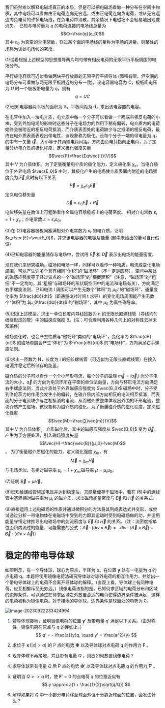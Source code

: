 













我们虽然难以解释电磁场真正的本质，但是可以把电磁场看做一种分布在空间中物质，其中电场可以看做由正电荷连向无穷远，或由正电荷连向负电荷，或从无穷远连向负电荷的许多电场线，在负电荷中消散，其余情况下电磁场不会轻易地出现或消失。
已知与电荷量为 $q$ 的电荷连接的电场线总量为 $$Φ=\frac{q}{ε_0}$$ 其中 $ε_0$ 为真空的介电常数，穿过某个面的电场线的量称为电场的通量，则某处的场强为该处电场线的密度。

(1)试着根据上述模型的思想推导两片均匀带有相反电荷的无限平行平板周围的电场分布。

平行板电容器可近似看做两块平行放置的无限平行平板导体 (面积有限，但空间的电场分布可看做与两无限平板附近的分布一致)，设电容器电容为 $C$，极板间电压为 $U$ 时一个极板带电量为 $q$，则有 $$q=UC$$

(2)已知电容器两平板的面积为 S，平板间距为 d，求出该电容器的电容。

在电容中加入一块电介质，电介质中每一个分子可以看做一个两端带相反电荷的小棒，受到外加电场的影响时这些分子在电场力的作用下稍有偏转，电介质内的电荷始终会被附近的相反电荷抵消，而介质表面处的电荷缺少与之抵消的相反电荷，最终在电介质表面表现出带电性，该现象称为极化。设每个分子一端的带电量为 q，的中有一矢量 $\vec{l}$，大小等于其两端电荷间距，方向由负电荷指向正电荷，为了定量分析电介质的极化程度，定义极化强度矢量 $$\vec{P}=\frac{Σq\vec{l}}{V}$$ 其中 V 为介质体积。为了定量衡量电介质的极化能力，定义极化率 $χ_e$，当电介质位于外界电场 $\vec{E_0}$ 中时，其极化产生的电场使介质表面内附近的电场强度变为 $\vec{E}$,此时有以下关系 $$\vec{P}=χ_eε_0\vec{E}$$
定义电位移矢量
$$\vec{D}=ε_0\vec{E}+\vec{P}$$
电位移矢量在数值上可粗略看作金属电容器极板上的电荷密度。
相对介电常数 $ε_r=1+χ_e$；介电常数 $ε=ε_rε_0$。

(3)在 (2)电容器极板间塞满相对介电常数为 $ε_r$ 的电介质，证明 $ε_r\vec{E}=\vec{E_0}$，并求该电容器的电容及能量 (题中未给出的量可自行假设)

(4)已知电容器的能量储存与电场中，尝试用 $\vec{E}$ 和 $\vec{D}$ 表示出电场的能量密度。

现在我们来研究磁场。磁场和电场一样，同样可以看作一种物质。电流或变化电场周围，可以产生许多个具有相同“体积”的“磁场环”（不一定是圆环），空间中某处的磁感应强度等于经过该点的一个“磁场环”的“横截面积”（注意，“磁场环”的“粗细”不一定均匀，其“粗细”与磁场环的形状既空间中的电流和电场有关），方向满足右手螺旋法则，已知电流 I 周围可以产生无数个“体积”为 $μ_0I$ 的“磁场环”，通量变化率为 $\frac{dΦ}{dt}$（即通量Φ对时间 t 求导）的变化电场周围能产生无数个“体积”为 $μ_0\frac{dΦ}{dt}$ 的“磁场环”，其中 $μ_0$ 为真空磁导率。

(5)根据上述模型，求出一单位长度内导线匝数为 n 的无限长直螺线管（导线均匀缠绕形成的管）中的磁感应强度 B。(注：可合理利用各种几何上的对称性去掉未知条件)

磁场变化时，也会产生性质与“磁场环”类似的“电场环”，变化率为 $\frac{dB}{dt}$ 的磁场周围会产生“体积”为 $-\frac{dB}{dt}$ 的“电场环”，方向满足右手螺旋法则。

(6)求出一匝数为 N，长度为 l 的细长螺线管（可近似为无限长直螺线管）在接入电源并稳定后所储存的能量。

磁介质的分子可以看作一个个小环形电流，每个分子的磁矩 $\vec{m}=i\vec{a}$,i 为分子电流的大小，$\vec{a}$ 的方向为电流环所在平面的单位法向量，方向与环形电流方向满足右手螺旋法则，当此介质处于外界磁感应强度为 $\vec{B_0}$ 磁场中时，分子受到洛伦茨力的作用会发生小的偏转，在磁介质内部方向相反的电流相互抵消，而表面的分子电流缺少与之相抵消的电流，从而磁介质整体体现出外围的环形电流，整块介质产生磁场，该现象称为磁介质的磁化。为了衡量磁介质的磁化程度，定义磁化强度 $$\vec{M}=\frac{∑\vec{m}}{V}$$ 其中 V 为介质体积。
介质磁化后，其中的磁感应强度从 $\vec{B_0}$ 变为 $\vec{B}$。产生为了方便处理，引入磁场强度矢量 $$\vec{H}=\frac{\vec{B}}{μ_0}-\vec{M}$$。
为了衡量磁介质磁化的能力，定义磁化强度 $χ_m$，有 $$\vec{M}=χ_m\vec{H}$$
与电场类似，有相对磁导率 $μ_r=1+χ_m$;磁导率 $μ=μ_rμ_0$。

(7)证明 $\vec{B}=μ\vec{H}$。

(8)已知给螺线管施加电压并达到稳定后，其能量储存于磁场中，若在 (6)中的螺线管中塞满相对磁导率为 $μ_r$ 的磁介质，求出磁场能量密度与 $\vec{B}$ 和 $\vec{H}$ 的关系式。

(9)直接运用上述电磁场的性质并通过微积分的方法将其列成表达式并变形，或尝试通过分析一带电物体在电磁场中受到的力即其运动时受到电磁场做的功，并运用能量守恒定律推导出电磁场中的能流密度与 $\vec{E}$ 和 $\vec{H}$ 的关系。（注：流密度指单位面积内流过的能量，可能需要的公式：$\vec{A}\cdot(div\times\vec{B})=-div\cdot(\vec{A}\times\vec{B})+\vec{B}\cdot(div\times\vec{A})$）

# 稳定的带电导体球

如图所示，有一个导体球，球心为原点，半径为 $a$。在位置 $\boldsymbol{y}$ 处有一电量为 $q$ 的点电荷 q。本题将使用镜像电荷法研究导体球对球外电荷的相互作用力，并给出一个带电导体球上的电荷不会离开导体球的解释。（直观上看，导体球上有同种电荷，应互相排斥至无穷远。）镜像电荷法指的是，已知待求区域的电荷分布和区域的边界条件，可以通过在待求区域之外放置合适的电荷使得边界条件被满足，这样的电荷被称为镜像电荷。对于接地的导体球，边界条件是球面处的电势为 0。

![image-20230922233424994](C:\Users\15209\AppData\Roaming\Typora\typora-user-images\image-20230922233424994.png)

1. 若导体球接地，证明镜像电荷的位置 $\boldsymbol{y}'$ 及带电量 $q'$ 满足以下关系。（由对称性，镜像电荷在原点与 q 的连线上。）
   $$
   q' = - \frac{a}{y}q, \quad y' = \frac{a^2}{y}
   $$

2. 求位于 $\boldsymbol{x}\,(|x|>a)$ 的 P 点的电势 $\boldsymbol{\Phi}$ 以及导体球对点电荷 q 的作用力 $\boldsymbol{F}$ 。 

3. 现导体球不再接地，并且带有电量 $Q$ ，则应如何放置镜像电荷？

4. 求导体球带有电量 $Q$ 后 P 点的电势 $\boldsymbol{\Phi}'$ 以及导体球对点电荷 q 的作用力 $\boldsymbol{F}'$ 。 

5. 证明当 $Q >> q$ 时，使 $\boldsymbol{F}'=0$ 的点电荷 q 的位置近似有
   $$
   y \approx a(1 + \frac{1}{2}\sqrt{q/Q})
   $$

6. 解释如果将 $Q$ 中一小部分电荷移至球面外但十分靠近球面的位置，会发生什么？